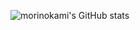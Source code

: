 ![morinokami's GitHub stats](https://github-readme-stats.vercel.app/api?username=morinokami&count_private=true&show_icons=true)
